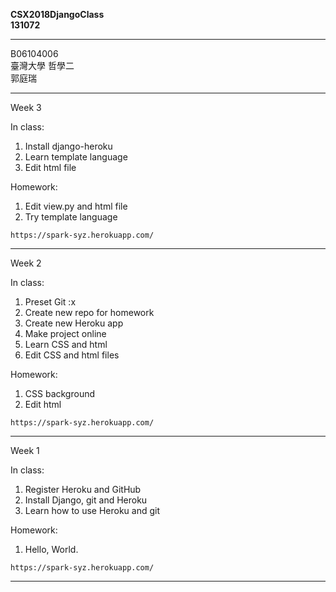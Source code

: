 __CSX2018DjangoClass__  
__131072__

---

B06104006  
臺灣大學 哲學二  
郭庭瑞  





---
Week 3

In class:

1. Install django-heroku
2. Learn template language
3. Edit html file

Homework:

1. Edit view.py and html file
2. Try template language

`https://spark-syz.herokuapp.com/`

---
Week 2

In class:

1. Preset Git :x  
2. Create new repo for homework
3. Create new Heroku app
4. Make project online
5. Learn CSS and html
6. Edit CSS and html files

Homework:  

1. CSS background
2. Edit html

`https://spark-syz.herokuapp.com/`

---
Week 1

In class:

1. Register Heroku and GitHub  
2. Install Django, git and Heroku
3. Learn how to use Heroku and git

Homework:

1. Hello, World.  

`https://spark-syz.herokuapp.com/`

---
